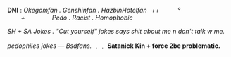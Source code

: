 **DNI**  :  *Okegomfan . Genshinfan
. HazbinHotelfan⠀++⠀⠀⠀⠀° ⠀⠀⠀+⠀⠀⠀⠀⠀⠀Pedo . Racist . Homophobic* 

*SH + SA Jokes . "Cut yourself" jokes
says shit about me n don't talk w me.*

*pedophiles jokes — Bsdfans.* ﹒﹒
**Satanick Kin + force 2be problematic.**
